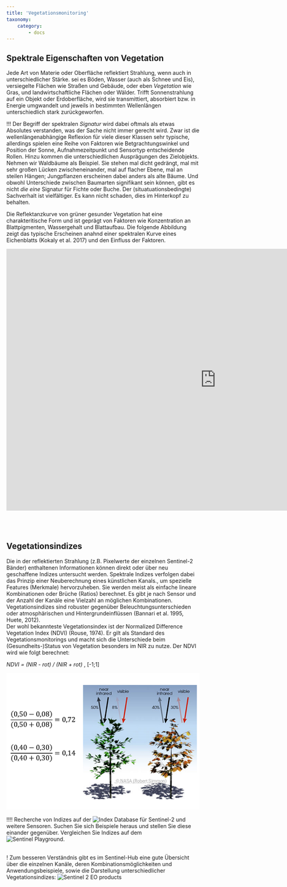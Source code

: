 ```yaml
---
title: 'Vegetationsmonitoring'
taxonomy:
    category:
        - docs
---
```


## Spektrale Eigenschaften von Vegetation

Jede Art von Materie oder Oberfläche reflektiert Strahlung, wenn auch in unterschiedlicher Stärke.
sei es Böden, Wasser (auch als Schnee und Eis), versiegelte Flächen wie Straßen und Gebäude, oder eben *Vegetation* wie Gras, und landwirtschaftliche Flächen oder Wälder.
Trifft Sonnenstrahlung auf ein Objekt oder Erdoberfläche, wird sie transmittiert, absorbiert bzw. in Energie umgwandelt und jeweils in bestimmten Wellenlängen unterschiedlich stark zurückgeworfen.

!!! Der Begriff der spektralen *Signatur* wird dabei oftmals als etwas Absolutes verstanden, was der Sache nicht immer gerecht wird. Zwar ist die wellenlängenabhängige Reflexion für viele dieser Klassen sehr typische, allerdings spielen eine Reihe von Faktoren wie Betgrachtungswinkel und Position der Sonne, Aufnahmezeitpunkt und Sensortyp entscheidende Rollen. Hinzu kommen die unterschiedlichen Ausprägungen des Zielobjekts.
Nehmen wir Waldbäume als Beispiel. Sie stehen mal dicht gedrängt, mal mit sehr großen Lücken zwischeneinander, mal auf flacher Ebene, mal an steilen Hängen; Jungpflanzen erscheinen dabei anders als alte Bäume. Und obwohl Unterschiede zwischen Baumarten signifikant sein können, gibt es nicht *die eine* Signatur für Fichte oder Buche. Der (situatuationsbedingte) Sachverhalt ist vielfältiger. Es kann nicht schaden, dies im Hinterkopf zu behalten.  

Die Reflektanzkurve von grüner gesunder Vegetation hat eine charakteritische Form und ist geprägt von Faktoren wie Konzentration an Blattpigmenten, Wassergehalt und Blattaufbau. Die folgende Abbildung zeigt das typische Erscheinen anahnd einer spektralen Kurve eines Eichenblatts (Kokaly et al. 2017) und den Einfluss der Faktoren.

<iframe src="https://h5p.org/h5p/embed/240206" width="1091" height="682" frameborder="0" allowfullscreen="allowfullscreen"></iframe><script src="https://h5p.org/sites/all/modules/h5p/library/js/h5p-resizer.js" charset="UTF-8"></script>
<script src="https://h5p.org/sites/all/modules/h5p/library/js/h5p-resizer.js" charset="UTF-8"></script>

<br><br>

## Vegetationsindizes
Die in der reflektierten Strahlung (z.B. Pixelwerte der einzelnen Sentinel-2 Bänder) enthaltenen Informationen können direkt oder über neu geschaffene Indizes untersucht werden. Spektrale Indizes verfolgen dabei das Prinzip einer Neuberechnung eines künstlichen Kanals., um spezielle Features (Merkmale) hervorzuheben. Sie werden meist als einfache lineare Kombinationen oder Brüche (Ratios) berechnet. Es gibt je nach Sensor und der Anzahl der Kanäle eine Vielzahl an möglichen Kombinationen.
Vegetationsindizes sind robuster gegenüber Beleuchtungsunterschieden oder atmosphärischen und Hintergrundeinflüssen (Bannari et al. 1995, Huete, 2012).  
Der wohl bekannteste Vegetationsindex ist der Normalized Difference Vegetation Index (NDVI) (Rouse, 1974). Er gilt als Standard des Vegetationsmonitorings und macht sich die Unterschiede beim (Gesundheits-)Status von Vegetation besonders im NIR zu nutze.
Der NDVI wird wie folgt berechnet:

*NDVI = (NIR - rot) / (NIR + rot)* ,  [-1;1]

![NDVI](NDVI_calculation.png)

!!!! Recherche von Indizes auf der ![Index Database](https://www.indexdatabase.de/) für Sentinel-2 und weitere Sensoren.
Suchen Sie sich Beispiele heraus und stellen Sie diese einander gegenüber. Vergleichen Sie Indizes auf dem ![Sentinel Playground](https://apps.sentinel-hub.com/sentinel-playground/?source=S2&lat=50.03619419013074&lng=8.040962219238281&zoom=13&preset=1_NATURAL_COL0R&layers=B02,B12,B08&maxcc=20&gain=1.0&gamma=1.0&time=2015-01-01|2018-05-17&atmFilter=&showDates=false).
<br><br>

! Zum besseren Verständnis gibt es im Sentinel-Hub eine gute Übersicht über die einzelnen Kanäle, deren Kombinationsmöglichkeiten und Anwendungsbeispiele, sowie die Darstellung unterschiedlicher Vegetationsindizes: ![Sentinel 2 EO products](https://www.sentinel-hub.com/develop/documentation/eo_products/Sentinel2EOproducts)
